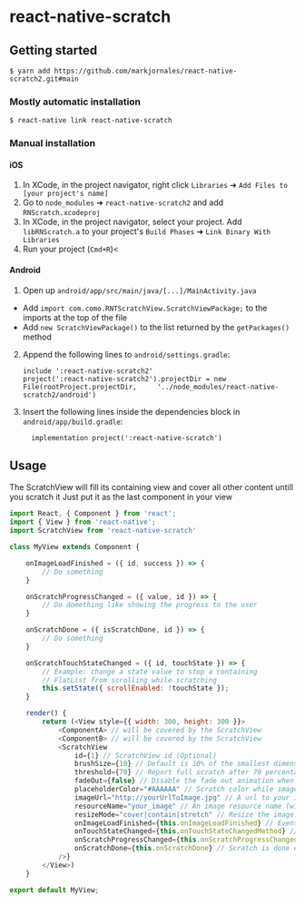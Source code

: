 
# react-native-scratch

## Getting started

`$ yarn add https://github.com/markjornales/react-native-scratch2.git#main`

### Mostly automatic installation

`$ react-native link react-native-scratch`

### Manual installation


#### iOS

1. In XCode, in the project navigator, right click `Libraries` ➜ `Add Files to [your project's name]`
2. Go to `node_modules` ➜ `react-native-scratch2` and add `RNScratch.xcodeproj`
3. In XCode, in the project navigator, select your project. Add `libRNScratch.a` to your project's `Build Phases` ➜ `Link Binary With Libraries`
4. Run your project (`Cmd+R`)<

#### Android

1. Open up `android/app/src/main/java/[...]/MainActivity.java`
  - Add `import com.como.RNTScratchView.ScratchViewPackage;` to the imports at the top of the file
  - Add `new ScratchViewPackage()` to the list returned by the `getPackages()` method
2. Append the following lines to `android/settings.gradle`:
  	```
  	include ':react-native-scratch2'
  	project(':react-native-scratch2').projectDir = new File(rootProject.projectDir, 	'../node_modules/react-native-scratch2/android')
  	```
3. Insert the following lines inside the dependencies block in `android/app/build.gradle`:
  	```
      implementation project(':react-native-scratch')
  	```


## Usage

The ScratchView will fill its containing view and cover all other content untill you scratch it
Just put it as the last component in your view
```javascript
import React, { Component } from 'react';
import { View } from 'react-native';
import ScratchView from 'react-native-scratch'

class MyView extends Component {

	onImageLoadFinished = ({ id, success }) => {
		// Do something
	}

	onScratchProgressChanged = ({ value, id }) => {
		// Do domething like showing the progress to the user
	}

	onScratchDone = ({ isScratchDone, id }) => {
		// Do something
	}

	onScratchTouchStateChanged = ({ id, touchState }) => {
		// Example: change a state value to stop a containing
		// FlatList from scrolling while scratching
		this.setState({ scrollEnabled: !touchState });
	}

	render() {
		return (<View style={{ width: 300, height: 300 }}>
			<ComponentA> // will be covered by the ScratchView
			<ComponentB> // will be covered by the ScratchView
			<ScratchView
				id={1} // ScratchView id (Optional)
				brushSize={10} // Default is 10% of the smallest dimension (width/height)
				threshold={70} // Report full scratch after 70 percentage, change as you see fit. Default is 50
				fadeOut={false} // Disable the fade out animation when scratch is done. Default is true
				placeholderColor="#AAAAAA" // Scratch color while image is loading (or while image not present)
				imageUrl="http://yourUrlToImage.jpg" // A url to your image (Optional)
				resourceName="your_image" // An image resource name (without the extension like '.png/jpg etc') in the native bundle of the app (drawble for Android, Images.xcassets in iOS) (Optional)
				resizeMode="cover|contain|stretch" // Resize the image to fit or fill the scratch view. Default is stretch
				onImageLoadFinished={this.onImageLoadFinished} // Event to indicate that the image has done loading
				onTouchStateChanged={this.onTouchStateChangedMethod} // Touch event (to stop a containing FlatList for example)
				onScratchProgressChanged={this.onScratchProgressChanged} // Scratch progress event while scratching
				onScratchDone={this.onScratchDone} // Scratch is done event
			/>}
		</View>)
	}

export default MyView;
```

